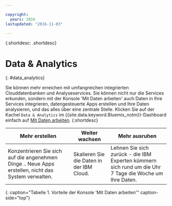 ```yaml
---

copyright:
  years: 2016
lastupdated: "2016-11-03"

---
```


{:shortdesc: .shortdesc}

# Data & Analytics
{: #data_analytics}

Sie können mehr erreichen mit umfangreichen integrierten Clouddatenbanken und Analyseservices. Sie können nicht nur die Services erkunden, sondern mit der Konsole 'Mit Daten arbeiten' auch Daten in Ihre Services integrieren, datengesteuerte Apps erstellen und Ihre Daten analysieren, und das alles über eine zentrale Stelle. Klicken Sie auf der Kachel `Data & Analytics` im {{site.data.keyword.Bluemix_notm}}-Dashboard einfach auf [Mit Daten arbeiten](https://console.ng.bluemix.net/data/services/).
{:shortdesc}


Mehr erstellen | Weiter wachsen | Mehr ausruhen
---- | ---- | ----
Konzentrieren Sie sich auf die angenehmen Dinge .. Neue Apps erstellen, nicht das System verwalten. | Skalieren Sie die Daten in der IBM Cloud. | Lehnen Sie sich zurück -  die IBM Experten kümmern sich rund um die Uhr 7 Tage die Woche um Ihre Daten.
{: caption="Tabelle 1. Vorteile der Konsole 'Mit Daten arbeiten'" caption-side="top"}
